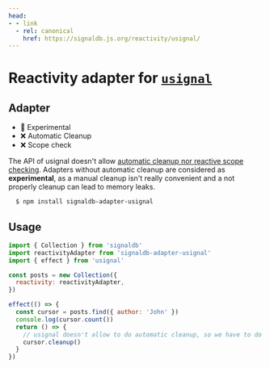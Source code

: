 ```yaml
---
head:
- - link
  - rel: canonical
    href: https://signaldb.js.org/reactivity/usignal/
---
```

# Reactivity adapter for [`usignal`](https://github.com/WebReflection/usignal)

## Adapter

* 🚧 Experimental
* ❌ Automatic Cleanup 
* ❌ Scope check

The API of usignal doesn't allow [automatic cleanup nor reactive scope checking](/reactivity/#reactivity-libraries). Adapters without automatic cleanup are considered as **experimental**, as a manual cleanup isn't really convenient and a not properly cleanup can lead to memory leaks.

```bash
  $ npm install signaldb-adapter-usignal
```

## Usage

```js
import { Collection } from 'signaldb'
import reactivityAdapter from 'signaldb-adapter-usignal'
import { effect } from 'usignal'

const posts = new Collection({
  reactivity: reactivityAdapter,
})

effect(() => {
  const cursor = posts.find({ author: 'John' })
  console.log(cursor.count())
  return () => {
    // usignal doesn't allow to do automatic cleanup, so we have to do it ourself
    cursor.cleanup()
  }
})
```
